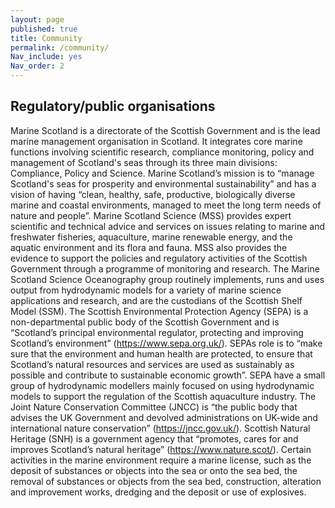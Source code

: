```yaml
---
layout: page
published: true
title: Community
permalink: /community/
Nav_include: yes
Nav_order: 2
---
```


## Regulatory/public organisations
Marine Scotland is a directorate of the Scottish Government and is the lead marine management organisation in Scotland. It integrates core marine functions involving scientific research, compliance monitoring, policy and management of Scotland's seas through its three main divisions: Compliance, Policy and Science. Marine Scotland’s mission is to “manage Scotland's seas for prosperity and environmental sustainability” and has a vision of having “clean, healthy, safe, productive, biologically diverse marine and coastal environments, managed to meet the long term needs of nature and people”. Marine Scotland Science (MSS) provides expert scientific and technical advice and services on issues relating to marine and freshwater fisheries, aquaculture, marine renewable energy, and the aquatic environment and its flora and fauna. MSS also provides the evidence to support the policies and regulatory activities of the Scottish Government through a programme of monitoring and research. The Marine Scotland Science Oceanography group routinely implements, runs and uses output from hydrodynamic models for a variety of marine science applications and research, and are the custodians of the Scottish Shelf Model (SSM).
The Scottish Environmental Protection Agency (SEPA) is a non-departmental public body of the Scottish Government and is “Scotland’s principal environmental regulator, protecting and improving Scotland’s environment” (https://www.sepa.org.uk/). SEPAs role is to “make sure that the environment and human health are protected, to ensure that Scotland’s natural resources and services are used as sustainably as possible and contribute to sustainable economic growth”. SEPA have a small group of hydrodynamic modellers mainly focused on using hydrodynamic models to support the regulation of the Scottish aquaculture industry.
The Joint Nature Conservation Committee (JNCC) is “the public body that advises the UK Government and devolved administrations on UK-wide and international nature conservation” (https://jncc.gov.uk/). Scottish Natural Heritage (SNH) is a government agency that “promotes, cares for and improves Scotland’s natural heritage” (https://www.nature.scot/).
Certain activities in the marine environment require a marine license, such as the deposit of substances or objects into the sea or onto the sea bed, the removal of substances or objects from the sea bed, construction, alteration and improvement works, dredging and the deposit or use of explosives.
